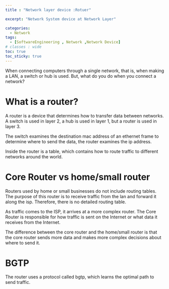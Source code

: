 ```yaml
---
title : "Network layer device :Rotuer"

excerpt: "Network System device at Network Layer"

categories:
  - Network
tags:
  - [SoftwareEngineering , Network ,Network Device]
# classes : wide
toc: true
toc_sticky: true
---
```

When connecting computers through a single network, that is, when making a LAN, a switch or hub is used. But, what do you do when you connect a network?

# What is a router?

A router is a device that determines how to transfer data between networks. A switch is used in layer 2, a hub is used in layer 1, but a router is used in layer 3.

The switch examines the destination mac address of an ethernet frame to determine where to send the data, the router examines the ip address.

Inside the router is a table, which contains how to route traffic to different networks around the world.



# Core Router vs home/small router

Routers used by home or small businesses do not include routing tables. The purpose of this router is to receive traffic from the lan and forward it along the isp. Therefore, there is no detailed routing table.

As traffic comes to the ISP, it arrives at a more complex router. The Core Router is responsible for how traffic is sent on the Internet or what data it receives from the Internet.

The difference between the core router and the home/small router is that the core router sends more data and makes more complex decisions about where to send it.

# BGTP

The router uses a protocol called bgtp, which learns the optimal path to send traffic.

